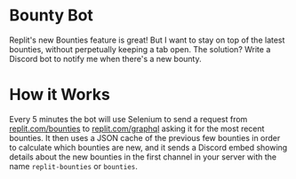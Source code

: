 # Bounty Bot
Replit's new Bounties feature is great! But I want to stay on top of the latest bounties, without perpetually keeping a tab open. The solution? Write a Discord bot to notify me when there's a new bounty.

# How it Works
Every 5 minutes the bot will use Selenium to send a request from [replit.com/bounties](https://replit.com/bounties) to [replit.com/graphql](https://replit.com/graphql) asking it for the most recent bounties. It then uses a JSON cache of the previous few bounties in order to calculate which bounties are new, and it sends a Discord embed showing details about the new bounties in the first channel in your server with the name `replit-bounties` or `bounties`.
